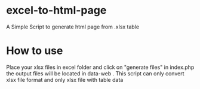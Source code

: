 # excel-to-html-page
A Simple Script to generate html page from .xlsx table

# How to use 
Place your xlsx files in excel folder and click on "generate files" in index.php the output files will be located in data-web .
This script can only convert xlsx file format and only xlsx file with table data
